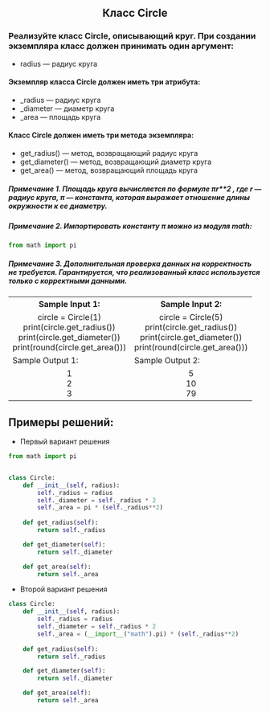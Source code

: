 <h2 style="text-align:center">Класс Circle</h2>

### Реализуйте класс Circle, описывающий круг. При создании экземпляра класс должен принимать один аргумент:
* radius — радиус круга
#### Экземпляр класса Circle должен иметь три атрибута:
* _radius — радиус круга
* _diameter — диаметр круга
* _area — площадь круга
#### Класс Circle должен иметь три метода экземпляра:
* get_radius() — метод, возвращающий радиус круга
* get_diameter() — метод, возвращающий диаметр круга
* get_area() — метод, возвращающий площадь круга

##### Примечание 1. Площадь круга вычисляется по формуле πr**2 , где r — радиус круга, π — константа, которая выражает отношение длины окружности к ее диаметру.
##### Примечание 2. Импортировать константу π можно из модуля math:
```python
from math import pi
```

##### Примечание 3. Дополнительная проверка данных на корректность не требуется. Гарантируется, что реализованный класс используется только с корректными данными.

<table align="center">
  <tbody>
    <tr>
      <th>Sample Input 1: </th>
      <th>Sample Input 2: </th>
    </tr>
    <tr>
      <td align="center">circle = Circle(1)<br>
                          print(circle.get_radius())<br>
                          print(circle.get_diameter())<br>
                          print(round(circle.get_area()))<br></td>
      <td align="center">circle = Circle(5)<br>
                          print(circle.get_radius())<br>
                          print(circle.get_diameter())<br>
                          print(round(circle.get_area()))<br></td>
    </tr>
    <tr>
      <td>Sample Output 1:</td>
      <td>Sample Output 2:</td>
      </tr>
    <tr>
      <td align="center">
                        1<br>
                        2<br>
                        3<br>
      </td>
      <td align="center">
                        5<br>
                        10<br>
                        79<br>
      </td>
    </tr>
  </tbody>
</table>



## Примеры решений:
* Первый вариант решения
```python
from math import pi


class Circle:
    def __init__(self, radius):
        self._radius = radius
        self._diameter = self._radius * 2
        self._area = pi * (self._radius**2)
    
    def get_radius(self):
        return self._radius

    def get_diameter(self):
        return self._diameter

    def get_area(self):
        return self._area
```
* Второй вариант решения
```python
class Circle:
    def __init__(self, radius):
        self._radius = radius
        self._diameter = self._radius * 2
        self._area = (__import__("math").pi) * (self._radius**2)
    
    def get_radius(self):
        return self._radius

    def get_diameter(self):
        return self._diameter

    def get_area(self):
        return self._area
```



